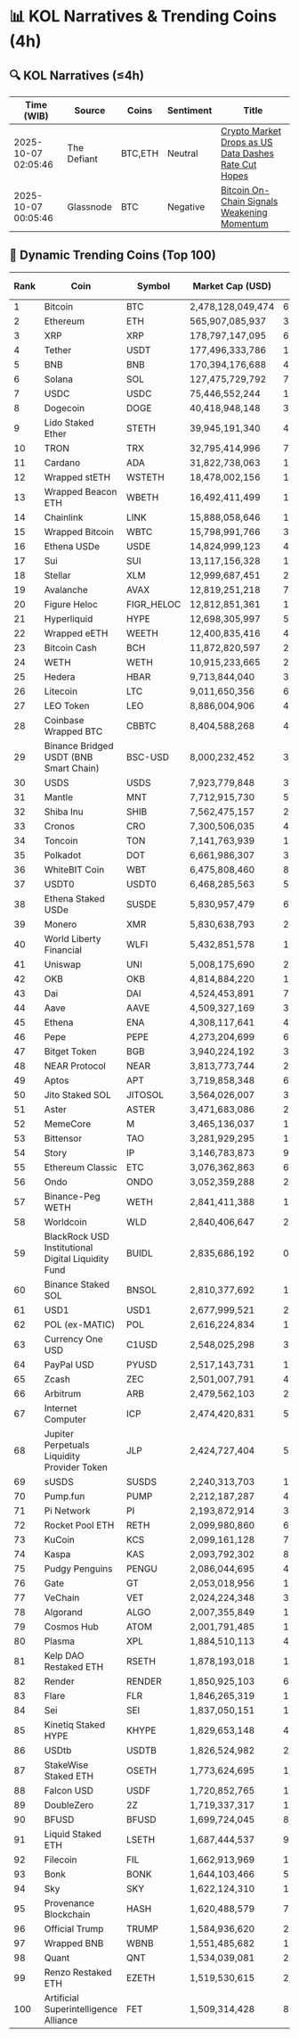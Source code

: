# 📊 KOL Narratives & Trending Coins (4h)

## 🔍 KOL Narratives (≤4h)

| Time (WIB) | Source | Coins | Sentiment | Title |
|------------|--------|-------|-----------|-------|
| 2025-10-07 02:05:46 | The Defiant | BTC,ETH | Neutral | [Crypto Market Drops as US Data Dashes Rate Cut Hopes](https://thedefiant.io/example1) |
| 2025-10-07 00:05:46 | Glassnode | BTC | Negative | [Bitcoin On-Chain Signals Weakening Momentum](https://glassnode.com/example2) |

## 🚀 Dynamic Trending Coins (Top 100)

| Rank | Coin | Symbol | Market Cap (USD) | 24h Volume (USD) |
|------|------|--------|------------------|------------------|
| 1 | Bitcoin | BTC | 2,478,128,049,474 | 66,622,622,549 |
| 2 | Ethereum | ETH | 565,907,085,937 | 39,518,244,099 |
| 3 | XRP | XRP | 178,797,147,095 | 6,016,548,435 |
| 4 | Tether | USDT | 177,496,333,786 | 122,926,603,619 |
| 5 | BNB | BNB | 170,394,176,688 | 4,291,566,197 |
| 6 | Solana | SOL | 127,475,729,792 | 7,205,755,513 |
| 7 | USDC | USDC | 75,446,552,244 | 17,739,945,358 |
| 8 | Dogecoin | DOGE | 40,418,948,148 | 3,537,510,747 |
| 9 | Lido Staked Ether | STETH | 39,945,191,340 | 43,113,210 |
| 10 | TRON | TRX | 32,795,414,996 | 729,323,935 |
| 11 | Cardano | ADA | 31,822,738,063 | 1,683,953,599 |
| 12 | Wrapped stETH | WSTETH | 18,478,002,156 | 14,812,518 |
| 13 | Wrapped Beacon ETH | WBETH | 16,492,411,499 | 18,049,008 |
| 14 | Chainlink | LINK | 15,888,058,646 | 1,082,001,185 |
| 15 | Wrapped Bitcoin | WBTC | 15,798,991,766 | 329,457,385 |
| 16 | Ethena USDe | USDE | 14,824,999,123 | 489,805,000 |
| 17 | Sui | SUI | 13,117,156,328 | 1,173,499,306 |
| 18 | Stellar | XLM | 12,999,687,451 | 290,737,762 |
| 19 | Avalanche | AVAX | 12,819,251,218 | 747,755,200 |
| 20 | Figure Heloc | FIGR_HELOC | 12,812,851,361 | 10,282,543 |
| 21 | Hyperliquid | HYPE | 12,698,305,997 | 589,660,028 |
| 22 | Wrapped eETH | WEETH | 12,400,835,416 | 40,152,961 |
| 23 | Bitcoin Cash | BCH | 11,872,820,597 | 200,423,849 |
| 24 | WETH | WETH | 10,915,233,665 | 262,628,347 |
| 25 | Hedera | HBAR | 9,713,844,040 | 338,451,908 |
| 26 | Litecoin | LTC | 9,011,650,356 | 664,548,460 |
| 27 | LEO Token | LEO | 8,886,004,906 | 461,053 |
| 28 | Coinbase Wrapped BTC | CBBTC | 8,404,588,268 | 491,240,992 |
| 29 | Binance Bridged USDT (BNB Smart Chain) | BSC-USD | 8,000,232,452 | 3,807,083,996 |
| 30 | USDS | USDS | 7,923,779,848 | 32,498,259 |
| 31 | Mantle | MNT | 7,712,915,730 | 571,178,940 |
| 32 | Shiba Inu | SHIB | 7,562,475,157 | 201,512,088 |
| 33 | Cronos | CRO | 7,300,506,035 | 40,871,248 |
| 34 | Toncoin | TON | 7,141,763,939 | 138,474,393 |
| 35 | Polkadot | DOT | 6,661,986,307 | 352,393,222 |
| 36 | WhiteBIT Coin | WBT | 6,475,808,460 | 80,752,195 |
| 37 | USDT0 | USDT0 | 6,468,285,563 | 521,160,939 |
| 38 | Ethena Staked USDe | SUSDE | 5,830,957,479 | 62,301,542 |
| 39 | Monero | XMR | 5,830,638,793 | 243,956,918 |
| 40 | World Liberty Financial | WLFI | 5,432,851,578 | 170,583,369 |
| 41 | Uniswap | UNI | 5,008,175,690 | 258,356,495 |
| 42 | OKB | OKB | 4,814,884,220 | 164,329,659 |
| 43 | Dai | DAI | 4,524,453,891 | 71,054,419 |
| 44 | Aave | AAVE | 4,509,327,169 | 387,557,351 |
| 45 | Ethena | ENA | 4,308,117,641 | 480,531,306 |
| 46 | Pepe | PEPE | 4,273,204,699 | 612,410,253 |
| 47 | Bitget Token | BGB | 3,940,224,192 | 366,812,696 |
| 48 | NEAR Protocol | NEAR | 3,813,773,744 | 267,865,459 |
| 49 | Aptos | APT | 3,719,858,348 | 631,554,262 |
| 50 | Jito Staked SOL | JITOSOL | 3,564,026,007 | 31,933,985 |
| 51 | Aster | ASTER | 3,471,683,086 | 2,199,525,235 |
| 52 | MemeCore | M | 3,465,136,037 | 16,564,008 |
| 53 | Bittensor | TAO | 3,281,929,295 | 138,421,249 |
| 54 | Story | IP | 3,146,783,873 | 99,370,275 |
| 55 | Ethereum Classic | ETC | 3,076,362,863 | 61,187,040 |
| 56 | Ondo | ONDO | 3,052,359,288 | 247,227,740 |
| 57 | Binance-Peg WETH | WETH | 2,841,411,388 | 117,223,988 |
| 58 | Worldcoin | WLD | 2,840,406,647 | 203,093,301 |
| 59 | BlackRock USD Institutional Digital Liquidity Fund | BUIDL | 2,835,686,192 | 0.0 |
| 60 | Binance Staked SOL | BNSOL | 2,810,377,692 | 19,744,613 |
| 61 | USD1 | USD1 | 2,677,999,521 | 293,500,325 |
| 62 | POL (ex-MATIC) | POL | 2,616,224,834 | 118,795,073 |
| 63 | Currency One USD | C1USD | 2,548,025,298 | 398,614 |
| 64 | PayPal USD | PYUSD | 2,517,143,731 | 110,898,706 |
| 65 | Zcash | ZEC | 2,501,007,791 | 497,766,867 |
| 66 | Arbitrum | ARB | 2,479,562,103 | 278,943,839 |
| 67 | Internet Computer | ICP | 2,474,420,831 | 58,565,845 |
| 68 | Jupiter Perpetuals Liquidity Provider Token | JLP | 2,424,727,404 | 56,928,430 |
| 69 | sUSDS | SUSDS | 2,240,313,703 | 16,978,014 |
| 70 | Pump.fun | PUMP | 2,212,187,287 | 457,777,134 |
| 71 | Pi Network | PI | 2,193,872,914 | 34,732,993 |
| 72 | Rocket Pool ETH | RETH | 2,099,980,860 | 6,168,621 |
| 73 | KuCoin | KCS | 2,099,161,128 | 7,462,015 |
| 74 | Kaspa | KAS | 2,093,792,302 | 80,301,349 |
| 75 | Pudgy Penguins | PENGU | 2,086,044,695 | 452,509,931 |
| 76 | Gate | GT | 2,053,018,956 | 13,023,612 |
| 77 | VeChain | VET | 2,024,224,348 | 33,442,136 |
| 78 | Algorand | ALGO | 2,007,355,849 | 103,422,811 |
| 79 | Cosmos Hub | ATOM | 2,001,791,485 | 114,904,192 |
| 80 | Plasma | XPL | 1,884,510,113 | 4,254,192,318 |
| 81 | Kelp DAO Restaked ETH | RSETH | 1,878,193,018 | 1,828,978 |
| 82 | Render | RENDER | 1,850,925,103 | 69,721,607 |
| 83 | Flare | FLR | 1,846,265,319 | 11,278,104 |
| 84 | Sei | SEI | 1,837,050,151 | 154,589,891 |
| 85 | Kinetiq Staked HYPE | KHYPE | 1,829,653,148 | 42,043,664 |
| 86 | USDtb | USDTB | 1,826,524,982 | 2,386,742 |
| 87 | StakeWise Staked ETH | OSETH | 1,773,624,695 | 1,203,500 |
| 88 | Falcon USD | USDF | 1,720,852,765 | 17,355,722 |
| 89 | DoubleZero | 2Z | 1,719,337,317 | 131,383,847 |
| 90 | BFUSD | BFUSD | 1,699,724,045 | 8,897,459 |
| 91 | Liquid Staked ETH | LSETH | 1,687,444,537 | 917,068 |
| 92 | Filecoin | FIL | 1,662,913,969 | 166,541,877 |
| 93 | Bonk | BONK | 1,644,103,466 | 503,507,017 |
| 94 | Sky | SKY | 1,622,124,310 | 18,775,636 |
| 95 | Provenance Blockchain | HASH | 1,620,488,579 | 70,181 |
| 96 | Official Trump | TRUMP | 1,584,936,620 | 239,134,379 |
| 97 | Wrapped BNB | WBNB | 1,551,485,682 | 1,311,479,553 |
| 98 | Quant | QNT | 1,534,039,081 | 24,835,963 |
| 99 | Renzo Restaked ETH | EZETH | 1,519,530,615 | 2,043,497 |
| 100 | Artificial Superintelligence Alliance | FET | 1,509,314,428 | 83,352,062 |